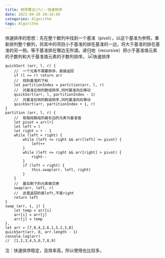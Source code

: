 ```yaml
---
title: 排序算法(六)--快速排序
date: 2021-04-26 20:16:50
categories: Algorithm
tags: Algorithm
---
```

快速排序的思想：先在整个数列中找到一个基准（pivot），以这个基准为参照，重新排列整个数列，将其中的项目小于基准的排在基准的一边，将大于基准的排在基准的另一侧。等于基准排在哪边无所谓。递归地（recursive）把小于基准值元素的子数列和大于基准值元素的子数列排序。
![快速排序](7.gif)
```
quickSort (arr, l, r) {
    //  一个元素不需要排序，直接返回
    if (l >= r) return arr
    //  找到基准的下标
    let partitionIndex = partition(arr, l, r)
    //  对基准左侧的数组排序,同时基准向左移动
    quickSort(arr, l, partitionIndex - 1)
    //  对基准右侧的数组排序,同时基准向右移动
    quickSort(arr, partitionIndex + 1, r)
}
partition (arr, l, r) {
    //  取每段数组的最右边的元素为基准值
    let pivot = arr[r]
    let left = l
    let right = r - 1
    while (left < right) {
        while (left <= right && arr[left] <= pivot) {
            left++
        }
        while (left <= right && arr[right] > pivot) {
            right--
        }
        if (left < right) {
            this.swap(arr, left, right)
        }
    }
    //  最后剩下的元素做交换
    swap(arr, left, r)
    //  这里返回的是left,不是right
    return left
}
swap (arr, i, j) {
    let temp = arr[i]
    arr[i] = arr[j]
    arr[j] = temp
},
let arr = [7,9,4,2,6,1,5,2,3,8]
quickSort(arr, 0, arr.length - 1)
console.log(arr)
//  [1,2,3,4,5,6,7,8,9]
```
注：快速排序稳定，且效率高，所以使用也比较多。